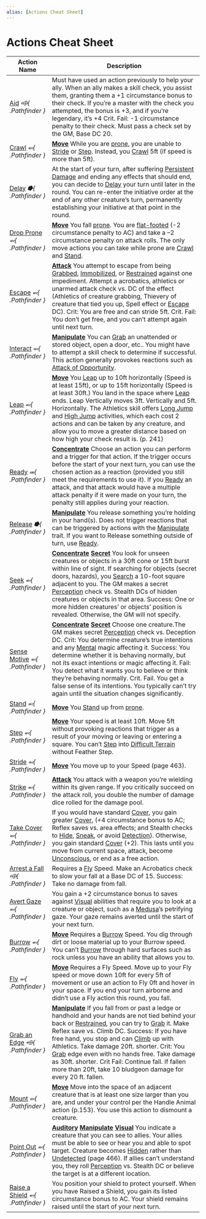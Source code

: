 ```yaml
---
alias: [Actions Cheat Sheet]
---
```


# Actions Cheat Sheet

| Action Name                                                                                         | Description                                                                                                                                                                                                                                                                                                                                                                                                                                                                                                                                                                                                                                                                                                                                                  |
|-----------------------------------------------------------------------------------------------------|--------------------------------------------------------------------------------------------------------------------------------------------------------------------------------------------------------------------------------------------------------------------------------------------------------------------------------------------------------------------------------------------------------------------------------------------------------------------------------------------------------------------------------------------------------------------------------------------------------------------------------------------------------------------------------------------------------------------------------------------------------------|
| [Aid](../../rules/actions/aid.md) *⬲{ .Pathfinder }*                       | Must have used an action previously to help your ally. When an ally makes a skill check, you assist them, granting them a +1 circumstance bonus to their check. If you’re a master with the check you attempted, the bonus is +3, and if you’re legendary, it’s +4 Crit. Fail: -1 circumstance penalty to their check. Must pass a check set by the GM, Base DC 20.                                                                                                                                                                                                                                                                                                                                                                                          |
| [Crawl](../../rules/actions/crawl.md) *⬻{ .Pathfinder }*                   | **[Move](../../rules/traits/move.md)** While you are [prone](TTRPGShare-Pathfinder-2E-Vault/rules/conditions.md#Prone), you are unable to [Stride](../../rules/actions/stride.md) or [Step](../../rules/actions/step.md). Instead, you [Crawl](../../rules/actions/crawl.md) 5ft (if speed is more than 5ft).                                                                                                                                                                                                                                                                                                                                                                                              |
| [Delay](../../rules/actions/delay.md) *⭓{ .Pathfinder }*                                           | At the start of your turn, after suffering [Persistent Damage](../../rules/core-rulebook/chapter-9-playing-the-game.md#Persistent%20Damage) and ending any effects that should end, you can decide to [Delay](../../rules/actions/delay.md) your turn until later in the round. You can re-enter the initiative order at the end of any other creature’s turn, permanently establishing your initiative at that point in the round.                                                                                                                                                                                                                                                                                                                                                                                                     |
| [Drop Prone](../../rules/actions/drop-prone.md) *⬻{ .Pathfinder }*                                  | **[Move](../../rules/traits/move.md)** You fall [prone](TTRPGShare-Pathfinder-2E-Vault/rules/conditions.md#Prone). You are [flat-footed](TTRPGShare-Pathfinder-2E-Vault/rules/conditions.md#Flat-footed) (-2 circumstance penalty to AC) and take a –2 circumstance penalty on attack rolls. The only move actions you can take while prone are [Crawl](../../rules/actions/crawl.md) and [Stand](../../rules/actions/stand.md).                                                                                                                                                                                                                                                                  |
| [Escape](../../rules/actions/escape.md) *⬻{ .Pathfinder }*                 | **[Attack](../../rules/traits/attack.md)** You attempt to escape from being [Grabbed](../../rules/conditions.md#Grabbed), [Immobilized](../../rules/conditions.md#Immobilized), or [Restrained](../../rules/conditions.md#Restrained) against one impediment. Attempt a acrobatics, athletics or unarmed attack check vs. DC of the effect (Athletics of creature grabbing, Thievery of creature that tied you up, Spell effect or [Escape](../../rules/actions/escape.md) DC). Crit: You are free and can stride 5ft. Crit. Fail: You don’t get free, and you can’t attempt again until next turn.                                                                                                                                                                                                                           |
| [Interact](../../rules/actions/interact.md) *⬻{ .Pathfinder }*             | **[Manipulate](../../rules/traits/manipulate.md)** You can [Grab](../../rules/abilities/grab.md) an unattended or stored object, open a door, etc.. You might have to attempt a skill check to determine if successful. This action generally provokes reactions such as [Attack of Opportunity](../../rules/actions/attack-of-opportunity.md).                                                                                                                                                                                                                                                                                                                                                                                                        |
| [Leap](../../rules/actions/leap.md) *⬻{ .Pathfinder }*                     | **[Move](../../rules/traits/move.md)** You [Leap](../../rules/actions/leap.md) up to 10ft horizontally (Speed is at least 15ft), or up to 15ft horizontally (Speed is at least 30ft.) You land in the space where [Leap](../../rules/actions/leap.md) ends. Leap Vertically moves 3ft. Vertically and 5ft. Horizontally. The Athletics skill offers [Long Jump](../../rules/actions/long-jump.md) and [High Jump](../../rules/actions/high-jump.md) activities, which each cost 2 actions and can be taken by any creature, and allow you to move a greater distance based on how high your check result is. (p. 241)                                                                           |
| [Ready](../../rules/actions/ready.md) *⬺{ .Pathfinder }*                   | **[Concentrate](../../rules/traits/concentrate.md)** Choose an action you can perform and a trigger for that action. If the trigger occurs before the start of your next turn, you can use the chosen action as a reaction (provided you still meet the requirements to use it). If you [Ready](../../rules/actions/ready.md) an attack, and that attack would have a multiple attack penalty if it were made on your turn, the penalty still applies during your reaction.                                                                                                                                                                                                                                        |
| [Release](../../rules/actions/release.md) *⭓{ .Pathfinder }*               | **[Manipulate](../../rules/traits/manipulate.md)** You release something you’re holding in your hand(s). Does not trigger reactions that can be triggered by actions with the [Manipulate](../../rules/traits/manipulate.md) trait. If you want to Release something outside of turn, use [Ready](../../rules/actions/ready.md).                                                                                                                                                                                                                                                                                                                                                          |
| [Seek](../../rules/actions/seek.md) *⬻{ .Pathfinder }*                     | **[Concentrate](../../rules/traits/concentrate.md) [Secret](../../rules/traits/secret.md)** You look for unseen creatures or objects in a 30ft cone or 15ft burst within line of sight. If searching for objects (secret doors, hazards), you [Search](../../rules/actions/search.md) a 10-foot square adjacent to you. The GM makes a secret [Perception](TTRPGShare-Pathfinder-2E-Vault/rules/core-rulebook/chapter-9-playing-the-game.md#Perception) check vs. Stealth DCs of hidden creatures or objects in that area. Success: One or more hidden creatures’ or objects’ position is revealed. Otherwise, the GM will not specify.                                                                             |
| [Sense Motive](../../rules/actions/sense-motive.md) *⬻{ .Pathfinder }*     | **[Concentrate](../../rules/traits/concentrate.md) [Secret](../../rules/traits/secret.md)** Choose one creature.The GM makes secret [Perception](TTRPGShare-Pathfinder-2E-Vault/rules/core-rulebook/chapter-9-playing-the-game.md#Perception) check vs. Deception DC. Crit: You determine creature’s true intentions and any [Mental](../../rules/traits/mental.md) magic affecting it. Success: You determine whether it is behaving normally, but not its exact intentions or magic affecting it. Fail: You detect what it wants you to believe or think they’re behaving normally. Crit. Fail. You get a false sense of its intentions. You typically can’t try again until the situation changes significantly. |
| [Stand](../../rules/actions/stand.md) *⬻{ .Pathfinder }*                   | **[Move](../../rules/traits/move.md)** You [Stand](../../rules/actions/stand.md) up from [prone](TTRPGShare-Pathfinder-2E-Vault/rules/conditions.md#Prone).                                                                                                                                                                                                                                                                                                                                                                                                                                                                                                                                                        |
| [Step](../../rules/actions/step.md) *⬻{ .Pathfinder }*                     | **[Move](../../rules/traits/move.md)** Your speed is at least 10ft. Move 5ft without provoking reactions that trigger as a result of your moving or leaving or entering a square. You can’t [Step](../../rules/actions/step.md) into [Difficult Terrain](../../rules/core-rulebook/chapter-9-playing-the-game.md#Difficult%20Terrain) without Feather Step.                                                                                                                                                                                                                                                                                                                                                                                                                           |
| [Stride](../../rules/actions/stride.md) *⬻{ .Pathfinder }*                 | **[Move](../../rules/traits/move.md)** You move up to your Speed (page 463).                                                                                                                                                                                                                                                                                                                                                                                                                                                                                                                                                                                                                                                        |
| [Strike](../../rules/actions/strike.md) *⬻{ .Pathfinder }*                 | **[Attack](../../rules/traits/attack.md)** You attack with a weapon you’re wielding within its given range. If you critically succeed on the attack roll, you double the number of damage dice rolled for the damage pool.                                                                                                                                                                                                                                                                                                                                                                                                                                                                                                          |
| [Take Cover](../../rules/actions/take-cover.md) *⬻{ .Pathfinder }*         | If you would have standard [Cover](../../rules/core-rulebook/chapter-9-playing-the-game.md#Cover), you gain greater [Cover](../../rules/core-rulebook/chapter-9-playing-the-game.md#Cover), (+4 circumstance bonus to AC; Reflex saves vs. area effects; and Stealth checks to [Hide](../../rules/actions/hide.md), [Sneak](../../rules/actions/sneak.md), or avoid [Detection](../../rules/traits/detection.md)). Otherwise, you gain standard [Cover](../../rules/core-rulebook/chapter-9-playing-the-game.md#Cover) (+2). This lasts until you move from current space, attack, become [Unconscious](../../rules/conditions.md#Unconscious), or end as a free action.                                                                                                                                                                                                                                                                 |
| [Arrest a Fall](../../rules/actions/arrest-a-fall.md) *⬲{ .Pathfinder }*   | Requires a [Fly](../../rules/actions/fly.md) Speed. Make an Acrobatics check to slow your fall at a Base DC of 15. Success: Take no damage from fall.                                                                                                                                                                                                                                                                                                                                                                                                                                                                                                                                                                               |                                                                                                                                                                                                                                                                                                                                                                                                                                                                                                                             |
| [Avert Gaze](../../rules/actions/avert-gaze.md) *⬻{ .Pathfinder }*         | You gain a +2 circumstance bonus to saves against [Visual](../../rules/traits/visual.md) abilities that require you to look at a creature or object, such as a [Medusa](../../fantasy-statblocks/bestiary/bestiary-1/Medusa.md)’s petrifying gaze. Your gaze remains averted until the start of your next turn.                                                                                                                                                                                                                                                                                                                                                                                                                                        |
| [Burrow](../../rules/actions/burrow.md) *⬻{ .Pathfinder }*                 | **[Move](../../rules/traits/move.md)** Requires a [Burrow](../../rules/actions/burrow.md) Speed. You dig through dirt or loose material up to your Burrow speed. You can’t [Burrow](../../rules/actions/burrow.md) through hard surfaces such as rock unless you have an ability that allows you to.                                                                                                                                                                                                                                                                                                                                                                                       |
| [Fly](../../rules/actions/fly.md) *⬻{ .Pathfinder }*                       | **[Move](../../rules/traits/move.md)** Requires a Fly Speed. Move up to your Fly speed or move down 10ft for every 5ft of movement or use an action to Fly 0ft and hover in your space. If you end your turn airborne and didn’t use a Fly action this round, you fall.                                                                                                                                                                                                                                                                                                                                                                                                                                                             | 
| [Grab an Edge](../../rules/actions/grab-an-edge.md) *⬲{ .Pathfinder }*     | **[Manipulate](../../rules/traits/manipulate.md)** If you fall from or past a ledge or handhold and your hands are not tied behind your back or [Restrained](../../rules/conditions.md#Restrained), you can try to [Grab](../../rules/abilities/grab.md) it. Make Reflex save vs. Climb DC. Success: If you have free hand, you stop and can [Climb](../../rules/actions/climb.md) up with Athletics. Take damage 20ft. shorter. Crit: You [Grab](../../rules/abilities/grab.md) edge even with no hands free. Take damage as 30ft. shorter. Crit Fail: Continue fall. If fallen more than 20ft, take 10 bludgeon damage for every 20 ft. fallen.                                                                     |
| [Mount](../../rules/actions/mount.md) *⬻{ .Pathfinder }*                   | **[Move](../../rules/traits/move.md)** Move into the space of an adjacent creature that is at least one size larger than you are, and under your control per the Handle Animal action (p.153). You use this action to dismount a creature.                                                                                                                                                                                                                                                                                                                                                                                                                                                                                          |
| [Point Out](../../rules/actions/point-out.md) *⬻{ .Pathfinder }*           | **[Auditory](../../rules/traits/auditory.md) [Manipulate](../../rules/traits/manipulate.md) [Visual](../../rules/traits/visual.md)** You indicate a creature that you can see to allies. Your allies must be able to see or hear you and able to spot target. Creature becomes [Hidden](../../rules/conditions.md#Hidden) rather than [Undetected](../../rules/conditions.md#Undetected) (page 466). If allies can’t understand you, they roll [Perception](TTRPGShare-Pathfinder-2E-Vault/rules/core-rulebook/chapter-9-playing-the-game.md#Perception) vs. Stealth DC or believe the target is at a different location.                                                                                                                             |
| [Raise a Shield](../../rules/actions/raise-a-shield.md) *⬻{ .Pathfinder }* | You position your shield to protect yourself. When you have Raised a Shield, you gain its listed circumstance bonus to AC. Your shield remains raised until the start of your next turn.                                                                                                                                                                                                                                                                                                                                                                                                                                                                                                                                                                     |

